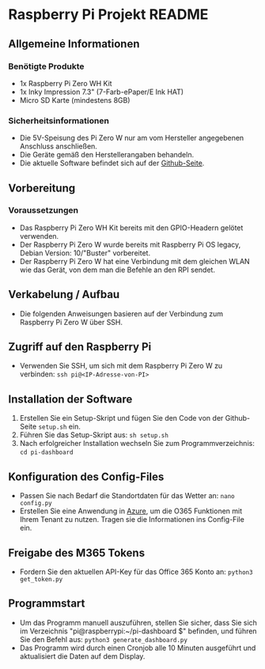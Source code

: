 # Raspberry Pi Projekt README

## Allgemeine Informationen
### Benötigte Produkte
- 1x Raspberry Pi Zero WH Kit
- 1x Inky Impression 7.3" (7-Farb-ePaper/E Ink HAT)
- Micro SD Karte (mindestens 8GB)

### Sicherheitsinformationen
- Die 5V-Speisung des Pi Zero W nur am vom Hersteller angegebenen Anschluss anschließen.
- Die Geräte gemäß den Herstellerangaben behandeln.
- Die aktuelle Software befindet sich auf der [Github-Seite](https://github.com/Quovadis1212/pi-dashboard/tree/dev).

## Vorbereitung
### Voraussetzungen
- Das Raspberry Pi Zero WH Kit bereits mit den GPIO-Headern gelötet verwenden.
- Der Raspberry Pi Zero W wurde bereits mit Raspberry Pi OS legacy, Debian Version: 10/"Buster" vorbereitet.
- Der Raspberry Pi Zero W hat eine Verbindung mit dem gleichen WLAN wie das Gerät, von dem man die Befehle an den RPI sendet.

## Verkabelung / Aufbau
- Die folgenden Anweisungen basieren auf der Verbindung zum Raspberry Pi Zero W über SSH.

## Zugriff auf den Raspberry Pi
- Verwenden Sie SSH, um sich mit dem Raspberry Pi Zero W zu verbinden: `ssh pi@<IP-Adresse-von-PI>`

## Installation der Software
1. Erstellen Sie ein Setup-Skript und fügen Sie den Code von der Github-Seite `setup.sh` ein.
2. Führen Sie das Setup-Skript aus: `sh setup.sh`
3. Nach erfolgreicher Installation wechseln Sie zum Programmverzeichnis: `cd pi-dashboard`

## Konfiguration des Config-Files
- Passen Sie nach Bedarf die Standortdaten für das Wetter an: `nano config.py`
- Erstellen Sie eine Anwendung in [Azure](https://pietrowicz-eric.medium.com/how-to-read-microsoft-outlook-calendars-with-python-bdf257132318), um die O365 Funktionen mit Ihrem Tenant zu nutzen. Tragen sie die Informationen ins Config-File ein.


## Freigabe des M365 Tokens
- Fordern Sie den aktuellen API-Key für das Office 365 Konto an: `python3 get_token.py`

## Programmstart
- Um das Programm manuell auszuführen, stellen Sie sicher, dass Sie sich im Verzeichnis "pi@raspberrypi:~/pi-dashboard $" befinden, und führen Sie den Befehl aus: `python3 generate_dashboard.py`
- Das Programm wird durch einen Cronjob alle 10 Minuten ausgeführt und aktualisiert die Daten auf dem Display.
